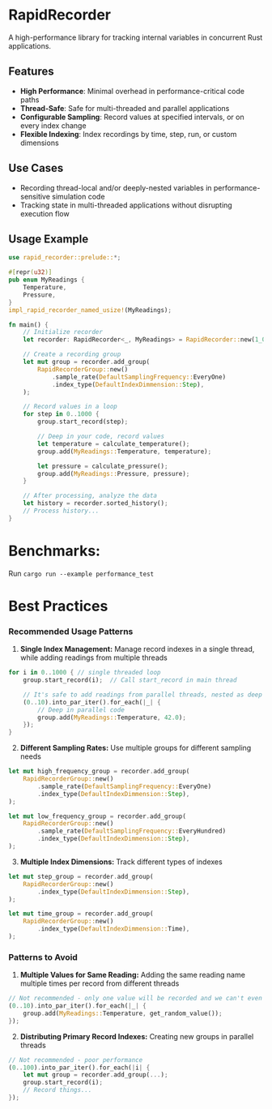 # RapidRecorder

A high-performance library for tracking internal variables in concurrent Rust applications.

## Features

- **High Performance**: Minimal overhead in performance-critical code paths
- **Thread-Safe**: Safe for multi-threaded and parallel applications
- **Configurable Sampling**: Record values at specified intervals, or on every index change
- **Flexible Indexing**: Index recordings by time, step, run, or custom dimensions

## Use Cases

- Recording thread-local and/or deeply-nested variables in performance-sensitive simulation code
- Tracking state in multi-threaded applications without disrupting execution flow

## Usage Example

```rust
use rapid_recorder::prelude::*;

#[repr(u32)]
pub enum MyReadings {
    Temperature,
    Pressure,
}
impl_rapid_recorder_named_usize!(MyReadings);

fn main() {
    // Initialize recorder
    let recorder: RapidRecorder<_, MyReadings> = RapidRecorder::new(1_000_000, 10);

    // Create a recording group
    let mut group = recorder.add_group(
        RapidRecorderGroup::new()
            .sample_rate(DefaultSamplingFrequency::EveryOne)
            .index_type(DefaultIndexDimmension::Step),
    );

    // Record values in a loop
    for step in 0..1000 {
        group.start_record(step);

        // Deep in your code, record values
        let temperature = calculate_temperature();
        group.add(MyReadings::Temperature, temperature);

        let pressure = calculate_pressure();
        group.add(MyReadings::Pressure, pressure);
    }

    // After processing, analyze the data
    let history = recorder.sorted_history();
    // Process history...
}
```

# Benchmarks:

Run `cargo run --example performance_test`

# Best Practices

### Recommended Usage Patterns

1. **Single Index Management:** Manage record indexes in a single thread, while adding readings from multiple threads

```rust
for i in 0..1000 { // single threaded loop
    group.start_record(i);  // Call start_record in main thread

    // It's safe to add readings from parallel threads, nested as deep as you want
    (0..10).into_par_iter().for_each(|_| {
        // Deep in parallel code
        group.add(MyReadings::Temperature, 42.0);
    });
}
```

2. **Different Sampling Rates:** Use multiple groups for different sampling needs

```rust
let mut high_frequency_group = recorder.add_group(
    RapidRecorderGroup::new()
        .sample_rate(DefaultSamplingFrequency::EveryOne)
        .index_type(DefaultIndexDimmension::Step),
);

let mut low_frequency_group = recorder.add_group(
    RapidRecorderGroup::new()
        .sample_rate(DefaultSamplingFrequency::EveryHundred)
        .index_type(DefaultIndexDimmension::Step),
);
```

3. **Multiple Index Dimensions:** Track different types of indexes

```rust
let mut step_group = recorder.add_group(
    RapidRecorderGroup::new()
        .index_type(DefaultIndexDimmension::Step),
);

let mut time_group = recorder.add_group(
    RapidRecorderGroup::new()
        .index_type(DefaultIndexDimmension::Time),
);
```

### Patterns to Avoid

1. **Multiple Values for Same Reading:** Adding the same reading name multiple times per record from different threads

```rust
// Not recommended - only one value will be recorded and we can't even guarantee it was the last value
(0..10).into_par_iter().for_each(|_| {
    group.add(MyReadings::Temperature, get_random_value());
});
```

2. **Distributing Primary Record Indexes:** Creating new groups in parallel threads

```rust
// Not recommended - poor performance
(0..100).into_par_iter().for_each(|i| {
    let mut group = recorder.add_group(...);
    group.start_record(i);
    // Record things...
});
```
